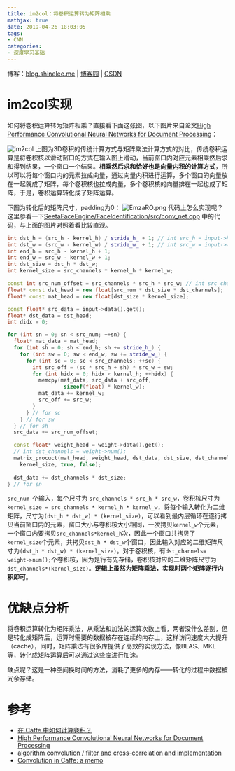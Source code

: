 ```yaml
---
title: im2col：将卷积运算转为矩阵相乘
mathjax: true
date: 2019-04-26 18:03:05
tags:
- CNN
categories:
- 深度学习基础
---
```


博客：[blog.shinelee.me](https://blog.shinelee.me/) | [博客园](https://www.cnblogs.com/shine-lee/) | [CSDN](https://blog.csdn.net/blogshinelee)

# im2col实现
如何将卷积运算转为矩阵相乘？直接看下面这张图，以下图片来自论文[High Performance Convolutional Neural Networks for Document Processing](https://hal.inria.fr/inria-00112631/)：

![im2col](https://s2.ax1x.com/2019/04/26/EmXKun.png)
上图为3D卷积的传统计算方式与矩阵乘法计算方式的对比，传统卷积运算是将卷积核以滑动窗口的方式在输入图上滑动，当前窗口内对应元素相乘然后求和得到结果，一个窗口一个结果。**相乘然后求和恰好也是向量内积的计算方式**，所以可以将每个窗口内的元素拉成向量，通过向量内积进行运算，多个窗口的向量放在一起就成了矩阵，每个卷积核也拉成向量，多个卷积核的向量排在一起也成了矩阵，于是，卷积运算转化成了矩阵运算。

下图为转化后的矩阵尺寸，padding为0：
![EmzaRO.png](https://s2.ax1x.com/2019/04/26/EmzaRO.png)
代码上怎么实现呢？这里参看一下[SeetaFaceEngine/FaceIdentification/src/conv_net.cpp](https://github.com/seetaface/SeetaFaceEngine/blob/master/FaceIdentification/src/conv_net.cpp#L74)  中的代码，与上面的图片对照着看比较直观。

```cpp
int dst_h = (src_h - kernel_h) / stride_h_ + 1; // int src_h = input->height(); int kernel_h = weight->height();
int dst_w = (src_w - kernel_w) / stride_w_ + 1; // int src_w = input->width(); int kernel_w = weight->width();
int end_h = src_h - kernel_h + 1;
int end_w = src_w - kernel_w + 1;
int dst_size = dst_h * dst_w;
int kernel_size = src_channels * kernel_h * kernel_w;

const int src_num_offset = src_channels * src_h * src_w; // int src_channels = input->channels();
float* const dst_head = new float[src_num * dst_size * dst_channels];
float* const mat_head = new float[dst_size * kernel_size];

const float* src_data = input->data().get();
float* dst_data = dst_head;
int didx = 0;

for (int sn = 0; sn < src_num; ++sn) {
  float* mat_data = mat_head;
  for (int sh = 0; sh < end_h; sh += stride_h_) {
    for (int sw = 0; sw < end_w; sw += stride_w_) {
      for (int sc = 0; sc < src_channels; ++sc) {
        int src_off = (sc * src_h + sh) * src_w + sw;
        for (int hidx = 0; hidx < kernel_h; ++hidx) {
          memcpy(mat_data, src_data + src_off,
                  sizeof(float) * kernel_w);
          mat_data += kernel_w;
          src_off += src_w;
        }
      } // for sc
    } // for sw
  } // for sh
  src_data += src_num_offset;

  const float* weight_head = weight->data().get();
  // int dst_channels = weight->num();
  matrix_procuct(mat_head, weight_head, dst_data, dst_size, dst_channels, 
    kernel_size, true, false);
    
  dst_data += dst_channels * dst_size;
} // for sn
```
`src_num `个输入，每个尺寸为 `src_channels * src_h * src_w`，卷积核尺寸为`kernel_size = src_channels * kernel_h * kernel_w`，将每个输入转化为二维矩阵，尺寸为`(dst_h * dst_w) * (kernel_size)`，可以看到最内层循环在逐行拷贝当前窗口内的元素，窗口大小与卷积核大小相同，一次拷贝`kernel_w`个元素，一个窗口内要拷贝`src_channels*kernel_h`次，因此一个窗口共拷贝了`kernel_size`个元素，共拷贝`dst_h * dst_w`个窗口，因此输入对应的二维矩阵尺寸为`(dst_h * dst_w) * (kernel_size)`。对于卷积核，有`dst_channels= weight->num();`个卷积核，因为是行有先存储，卷积核对应的二维矩阵尺寸为`dst_channels*(kernel_size)`。**逻辑上虽然为矩阵乘法，实现时两个矩阵逐行内积即可**。

# 优缺点分析
将卷积运算转化为矩阵乘法，从乘法和加法的运算次数上看，两者没什么差别，但是转化成矩阵后，运算时需要的数据被存在连续的内存上，这样访问速度大大提升（cache），同时，矩阵乘法有很多库提供了高效的实现方法，像BLAS、MKL等，转化成矩阵运算后可以通过这些库进行加速。

缺点呢？这是一种空间换时间的方法，消耗了更多的内存——转化的过程中数据被冗余存储。


# 参考
- [在 Caffe 中如何计算卷积？](https://www.zhihu.com/question/28385679)
- [High Performance Convolutional Neural Networks for Document Processing](https://hal.inria.fr/inria-00112631/)
- [algorithm convolution / filter and cross-correlation and implementation](https://bzdww.com/article/182442/)
- [Convolution in Caffe: a memo](https://github.com/Yangqing/caffe/wiki/Convolution-in-Caffe:-a-memo)
